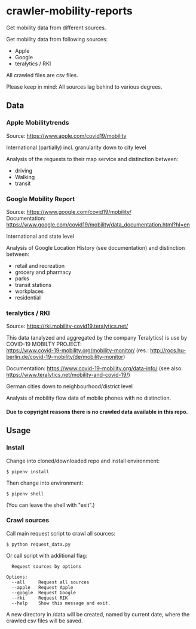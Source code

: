 # crawler-mobility-reports
Get mobility data from different sources.

Get mobility data from following sources:
- Apple
- Google
- teralytics / RKI

All crawled files are csv files.    

Please keep in mind: All sources lag behind to various degrees.    

## Data
### Apple Mobilitytrends
Source: https://www.apple.com/covid19/mobility    

International (partially) incl. granularity down to city level    

Analysis of the requests to their map service and distinction between:
- driving
- Walking
- transit


### Google Mobility Report
Source: https://www.google.com/covid19/mobility/    
Documentation: https://www.google.com/covid19/mobility/data_documentation.html?hl=en

International and state level       

Analysis of Google Location History (see documentation) and distinction between:
- retail and recreation
- grocery and pharmacy
- parks
- transit stations
- workplaces
- residential


### teralytics / RKI
Source: https://rki.mobility-covid19.teralytics.net/    

This data (analyzed and aggregated by the company Teralytics) is use by COVID-19 MOBILTY PROJECT:    
https://www.covid-19-mobility.org/mobility-monitor/ (res.: http://rocs.hu-berlin.de/covid-19-mobility/de/mobility-monitor)    

Documentation: https://www.covid-19-mobility.org/data-info/ (see also: https://www.teralytics.net/mobility-and-covid-19/)

German cities down to neighbourhood/district level

Analysis of mobility flow data of mobile phones with no distinction.


#### Due to copyright reasons there is no crawled data available in this repo.


## Usage
### Install
Change into cloned/downloaded repo and install environment:
```
$ pipenv install
```

Then change into environment:
```
$ pipenv shell
````
(You can leave the shell with "exit".)



### Crawl sources
Call main request script to crawl all sources:
```
$ python request_data.py
```

Or call script with additional flag:
```
  Request sources by options

Options:
  --all     Request all sources
  --apple   Request Apple
  --google  Request Google
  --rki     Request RIK
  --help    Show this message and exit.
```

A new directory in /data will be created, named by current date, where the crawled csv files will be saved.
